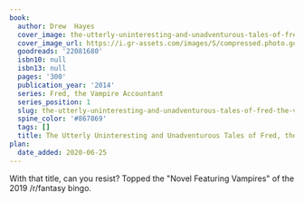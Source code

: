 ```yaml
---
book:
  author: Drew  Hayes
  cover_image: the-utterly-uninteresting-and-unadventurous-tales-of-fred-the-vampire-accountant-fred-the-vampire-accountant-1.jpg
  cover_image_url: https://i.gr-assets.com/images/S/compressed.photo.goodreads.com/books/1403014158l/22081680._SX98_.jpg
  goodreads: '22081680'
  isbn10: null
  isbn13: null
  pages: '300'
  publication_year: '2014'
  series: Fred, the Vampire Accountant
  series_position: 1
  slug: the-utterly-uninteresting-and-unadventurous-tales-of-fred-the-vampire-accountant
  spine_color: '#867869'
  tags: []
  title: The Utterly Uninteresting and Unadventurous Tales of Fred, the Vampire Accountant
plan:
  date_added: 2020-06-25
---
```


With that title, can you resist? Topped the "Novel Featuring Vampires" of the 2019 /r/fantasy bingo.
